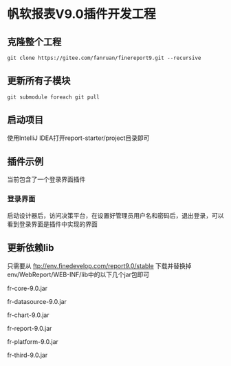 # 帆软报表V9.0插件开发工程

## 克隆整个工程
```
git clone https://gitee.com/fanruan/finereport9.git --recursive
```

## 更新所有子模块
```
git submodule foreach git pull
```

## 启动项目
使用IntelliJ IDEA打开report-starter/project目录即可

## 插件示例
当前包含了一个登录界面插件
### 登录界面
启动设计器后，访问决策平台，在设置好管理员用户名和密码后，退出登录，可以看到登录界面是插件中实现的界面

## 更新依赖lib
只需要从 ftp://env.finedevelop.com/report9.0/stable 下载并替换掉env/WebReport/WEB-INF/lib中的以下几个jar包即可

fr-core-9.0.jar

fr-datasource-9.0.jar

fr-chart-9.0.jar

fr-report-9.0.jar

fr-platform-9.0.jar

fr-third-9.0.jar
